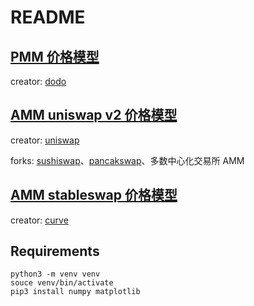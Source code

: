 # README

## [PMM 价格模型](./PMM.ipynb)
creator: [dodo](https://github.com/DODOEX)

## [AMM uniswap v2 价格模型](./AMM_uniswap_v2.ipynb)

creator: [uniswap](https://github.com/Uniswap) 

forks: [sushiswap](https://github.com/sushiswap/sushiswap)、[pancakswap](https://github.com/pancakeswap)、多数中心化交易所 AMM

## [AMM stableswap 价格模型](./AMM_stableswap.ipynb)
creator: [curve](https://github.com/curvefi)
## Requirements

```
python3 -m venv venv
souce venv/bin/activate
pip3 install numpy matplotlib
```